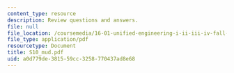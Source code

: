 ```yaml
---
content_type: resource
description: Review questions and answers.
file: null
file_location: /coursemedia/16-01-unified-engineering-i-ii-iii-iv-fall-2005-spring-2006/a0d779de381559cc3258770437ad8e68_S10_mud.pdf
file_type: application/pdf
resourcetype: Document
title: S10_mud.pdf
uid: a0d779de-3815-59cc-3258-770437ad8e68
---
```

